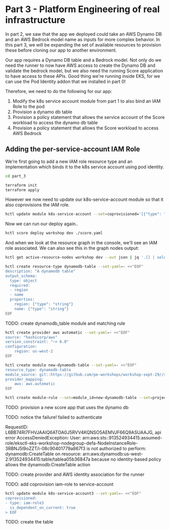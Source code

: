 # Part 3 - Platform Engineering of real infrastructure

In part 2, we saw that the app we deployed could take an AWS Dynamo DB and an AWS Bedrock model name as inputs for more complex behavior. In this part 3, we will be expanding the set of available resources to provision these before cloning our app to another environment.

Our app requires a Dynamo DB table and a Bedrock model. Not only do we need the runner to now have AWS access to create the Dynamo DB and validate the bedrock model, but we also need the running Score application to have access to these APIs. Good thing we're running inside EKS, for we can use the Pod Identity addon that we installed in part 0!

Therefore, we need to do the following for our app:

1. Modify the k8s service account module from part 1 to also bind an IAM Role to the pod
2. Provision a dynamo db table
3. Provision a policy statement that allows the service account of the Score workload to access the dynamo db table
4. Provision a policy statement that allows the Score workload to access AWS Bedrock

## Adding the per-service-account IAM Role

We're first going to add a new IAM role resource type and an implementation which binds it to the k8s service account using pod identity.

```sh
cd part_3

terraform init
terraform apply
```

However we now need to update our k8s-service-account module so that it also coprovisions the IAM role.

```sh
hctl update module k8s-service-account --set=coprovisioned='[{"type": "aws-iam-role", "is_dependent_on_current": true}]'
```

Now we can run our deploy again..

```sh
hctl score deploy workshop dev ./score.yaml
```

And when we look at the resource graph in the console, we'll see an IAM role associated. We can also see this in the graph nodes output:

```sh
hctl get active-resource-nodes workshop dev --out json | jq '.[] | select(.resource_type == "aws-iam-role")'
```



```sh
hctl create resource-type dynamodb-table --set-yaml=- <<"EOF"
description: "A dynamodb table"
output_schema:
  type: object
  required:
  - region
  - name
  properties:
    region: {"type": "string"}
    name: {"type": "string"}
EOF
```

TODO: create dynamodb_table module and matching rule

```sh
hctl create provider aws automatic --set-yaml=- <<"EOF"
source: "hashicorp/aws"
version_constraint: "~> 6.0"
configuration:
    region: us-west-2
EOF
```

```sh
hctl create module new-dynamodb-table --set-yaml=- <<"EOF"
resource_type: dynamodb-table
module_source: git::https://github.com/pe-workshops/workshop-sept-29//shared/modules/dynamodb_table/new
provider_mapping:
    aws: aws.automatic
EOF
```

```sh
hctl create module-rule --set=module_id=new-dynamodb-table --set=project_id=workshop
```

TODO: provision a new score app that uses the dynamo db

TODO: notice the failure! failed to authenticate

RequestID: L6BB74RI7FHVJAAIQ6ATOA0J5RVV4KQNSO5AEMVJF66Q9ASUAAJG, api error AccessDeniedException: User: arn:aws:sts::913524934415:assumed-role/eksctl-eks-workshop-nodegroup-defa-NodeInstanceRole-3RBNJ5l9oZZT/i-08c90401779a867f3 is not authorized to perform: dynamodb:CreateTable on resource: arn:aws:dynamodb:us-west-2:913524934415:table/tablea05b36847a because no identity-based policy allows the dynamodb:CreateTable action

TODO: create provider and AWS identity association for the runner

TODO: add coprovision iam-role to service-account

```sh
hctl update module k8s-service-account3 --set-yaml=- <<"EOF"
coprovisioned:
- type: iam-role3
  is_dependent_on_current: true
> EOF
```


TODO: create the table
